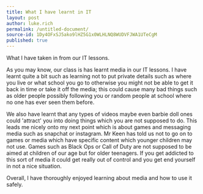 ```yaml
---
title: What I have learnt in IT
layout: post
author: luke.rich
permalink: /untitled-document/
source-id: 1Dy4OFxSJ5ako9lHZ5G1x0WLHLNQ8WUDVFJWA1UTeCgM
published: true
---
```

What I have taken in from our IT lessons.

As you may know, our class is has learnt media in our IT lessons. I have learnt quite a bit such as learning not to put private details such as where you live or what school you go to otherwise you might not be able to get it back in time or take it off the media; this could cause many bad things such as older people possibly following you or random people at school where no one has ever seen them before. 

We also have learnt that any types of videos maybe even barbie doll ones could 'attract' you into doing things which you are not supposed to do. This leads me nicely onto my next point which is about games and messaging media such as snapchat or instagram. Mr Keen has told us not to go on to games or media which have specific content which younger children may not use. Games such as Black Ops or Call of Duty are not supposed to be aimed at children of our age but for older teenagers. If you get addicted to this sort of media it could get really out of control and you get end yourself in not a nice situation. 

Overall, I have thoroughly enjoyed learning about media and how to use it safely.

 

